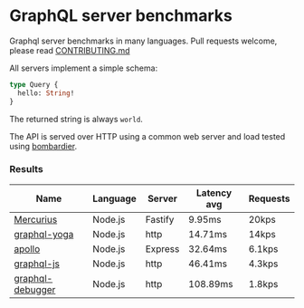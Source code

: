 <!-- README.md is generated from README.ecr, do not edit -->

# GraphQL server benchmarks

Graphql server benchmarks in many languages. Pull requests welcome, please read [CONTRIBUTING.md](CONTRIBUTING.md)

All servers implement a simple schema:

```graphql
type Query {
  hello: String!
}
```

The returned string is always `world`.

The API is served over HTTP using a common web server and load tested using [bombardier](https://github.com/codesenberg/bombardier).

### Results

| Name                          | Language      | Server          | Latency avg      | Requests      |
| ----------------------------  | ------------- | --------------- | ---------------- | ------------- |
| [Mercurius](https://github.com/mercurius-js/mercurius) | Node.js | Fastify | 9.95ms | 20kps |
| [graphql-yoga](https://github.com/dotansimha/graphql-yoga) | Node.js | http | 14.71ms | 14kps |
| [apollo](https://github.com/apollographql/apollo-server) | Node.js | Express | 32.64ms | 6.1kps |
| [graphql-js](https://github.com/graphql/graphql-js) | Node.js | http | 46.41ms | 4.3kps |
| [graphql-debugger](https://github.com/rocket-connect/graphql-debugger) | Node.js | http | 108.89ms | 1.8kps |
